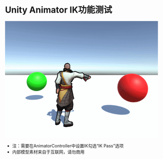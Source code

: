# Unity Animator IK功能测试


![效果预览](preview.gif)

* 注：需要在AnimatorController中设置IK勾选“IK Pass”选项
* 内部模型素材来自于互联网，请勿商用

